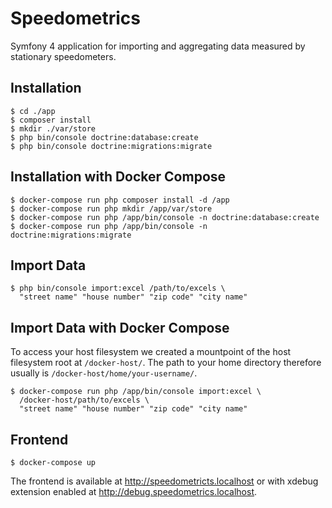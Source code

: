 # Speedometrics

Symfony 4 application for importing and aggregating data measured by stationary speedometers. 

## Installation

    $ cd ./app
    $ composer install
    $ mkdir ./var/store
    $ php bin/console doctrine:database:create
    $ php bin/console doctrine:migrations:migrate

## Installation with Docker Compose

    $ docker-compose run php composer install -d /app
    $ docker-compose run php mkdir /app/var/store
    $ docker-compose run php /app/bin/console -n doctrine:database:create
    $ docker-compose run php /app/bin/console -n doctrine:migrations:migrate

## Import Data

    $ php bin/console import:excel /path/to/excels \
      "street name" "house number" "zip code" "city name"

## Import Data with Docker Compose

To access your host filesystem we created a mountpoint of the host filesystem
root at `/docker-host/`. The path to your home directory therefore usually is
`/docker-host/home/your-username/`.

    $ docker-compose run php /app/bin/console import:excel \
      /docker-host/path/to/excels \
      "street name" "house number" "zip code" "city name"

## Frontend

    $ docker-compose up

The frontend is available at http://speedometricts.localhost or with xdebug
extension enabled at http://debug.speedometrics.localhost.
